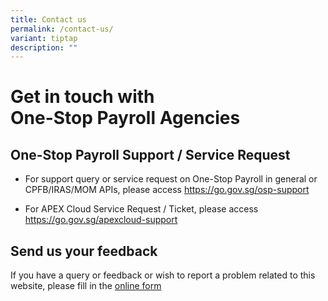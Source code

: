 ```yaml
---
title: Contact us
permalink: /contact-us/
variant: tiptap
description: ""
---
```

<h1>Get in touch with<br>One-Stop Payroll Agencies</h1>
<h2><strong>One-Stop Payroll Support / Service Request</strong></h2>
<ul data-tight="true" class="tight">
<li>
<p>For support query or service request on One-Stop Payroll in general or
CPFB/IRAS/MOM APIs, please access <a href="https://go.gov.sg/osp-support" rel="noopener noreferrer nofollow" target="_blank">https://go.gov.sg/osp-support</a> 
</p>
</li>
<li>
<p>For APEX Cloud Service Request / Ticket, please access <a href="https://go.gov.sg/apexcloud-support" rel="noopener noreferrer nofollow" target="_blank">https://go.gov.sg/apexcloud-support</a> 
</p>
</li>
</ul>
<h2><strong>Send us your feedback</strong></h2>
<p>If you have a query or feedback or wish to report a problem related to
this website, please fill in the <a href="https://go.gov.sg/ospfeedback" rel="noopener noreferrer nofollow" target="_blank">online form</a>
</p>